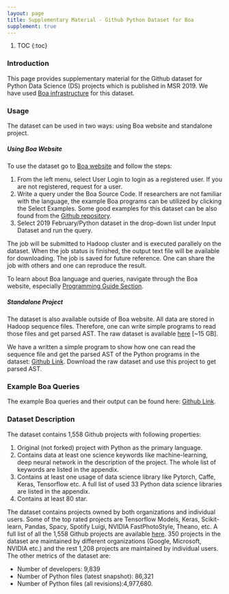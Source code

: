```yaml
---
layout: page
title: Supplementary Material - Github Python Dataset for Boa
supplement: true
---
```


1. TOC
{:toc}

### Introduction
This page provides supplementary material for the Github dataset for Python Data
Science (DS) projects which is published in MSR 2019. We have used
<a href="http://boa.cs.iastate.edu">Boa infrastructure</a> for this dataset.

### Usage
The dataset can be used in two ways: using Boa website and standalone project.

##### Using Boa Website
To use the dataset go to <a href="http://boa.cs.iastate.edu">Boa website</a> and
follow the steps:

<ol>
<li>From the left menu, select User Login to login as a registered user. If you
are not registered, request for a user.</li>
<li>Write a query under the Boa Source Code. If researchers are not familiar
with the language, the example Boa programs can be utilized by clicking the
Select Examples. Some good examples for this dataset can be also found from the
<a href="https://github.com/boalang/MSR19-DataShowcase">Github repository</a>.</li>
<li>Select 2019 February/Python dataset in the drop-down list under Input
Dataset and run the query.</li>
</ol>

The job will be submitted to Hadoop cluster and is executed parallely on the
dataset. When the job status is finished, the output text file will be available
for downloading. The job is saved for future reference. One can share the job
with others and one can reproduce the result.

To learn about Boa language and queries, navigate through the Boa website,
especially <a href="http://boa.cs.iastate.edu/docs/index.php">Programming Guide Section</a>.

##### Standalone Project
The dataset is also available outside of Boa website. All data are stored
in Hadoop sequence files. Therefore, one can write simple programs to read those
files and get parsed AST. The raw dataset is available
<a href="https://drive.google.com/file/d/10XPEusLusHSxK5agxCBdA-rR3PowRbFX/view?usp=sharing">here</a> [~15 GB].

We have a written a simple program to show how one can read the sequence file
and get the parsed AST of the Python programs in the dataset:
<a href="https://github.com/boalang/MSR19-DataShowcase/tree/master/ReadPythonDataset">Github Link</a>.
Download the raw dataset and use this project to get parsed AST.

### Example Boa Queries
The example Boa queries and their output can be found here: <a href="https://github.com/boalang/MSR19-DataShowcase/tree/master/Boa_Queries">Github Link</a>.

### Dataset Description
The dataset contains 1,558 Github projects with following properties:
<ol>
<li>Original (not forked) project with Python as the primary language.</li>
<li>Contains data at least one science keywords like machine-learning, deep
neural network in the description of the project. The whole list of keywords are
listed in the appendix.</li>
<li>Contains at least one usage of data science library like Pytorch, Caffe,
Keras, Tensorflow etc. A full list of used 33 Python data science libraries are
listed in the appendix.</li>
<li>Contains at least 80 star.</li>
</ol>

The dataset contains projects owned by both organizations and individual users.
Some of the top rated projects are Tensorflow Models, Keras, Scikit-learn,
Pandas, Spacy, Spotify Luigi, NVIDIA FastPhotoStyle, Theano, etc. A full list of
all the 1,558 Github projects are available
<a href="https://github.com/boalang/MSR19-DataShowcase/blob/master/info.txt">here</a>.
350 projects in the dataset are maintained by different organizations (Google,
Microsoft, NVIDIA etc.) and the rest 1,208 projects are maintained by individual
users. The other metrics of the dataset are:

<ul>
<li>Number of developers: 9,839</li>
<li>Number of Python files (latest snapshot): 86,321</li>
<li>Number of Python files (all revisions):4,977,680.</li>
</ul>
